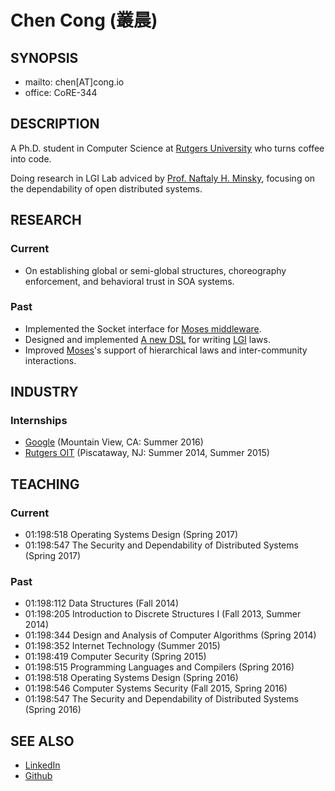 # Chen Cong (叢晨)

## SYNOPSIS

- mailto: chen[AT]cong.io
- office: CoRE-344

## DESCRIPTION

A Ph.D. student in Computer Science at [Rutgers University](http://www.cs.rutgers.edu/) who turns coffee into code.

Doing research in LGI Lab adviced by [Prof. Naftaly H. Minsky](http://www.cs.rutgers.edu/~minsky/), focusing on the dependability of open distributed systems.

## RESEARCH

### Current

- On establishing global or semi-global structures, choreography enforcement, and behavioral trust in SOA systems.

### Past

- Implemented the Socket interface for [Moses middleware](http://www.moses.rutgers.edu).
- Designed and implemented [A new DSL](http://www.moses.rutgers.edu/documentation/LawScript_coffee.pdf) for writing [LGI](http://www.moses.rutgers.edu/documentation/manual.pdf) laws.
- Improved [Moses](http://www.moses.rutgers.edu)'s support of hierarchical laws and inter-community interactions.

## INDUSTRY

### Internships

- [Google](https://www.google.com) (Mountain View, CA: Summer 2016)
- [Rutgers OIT](https://oit.rutgers.edu/) (Piscataway, NJ: Summer 2014, Summer 2015)

## TEACHING

### Current

- 01:198:518 Operating Systems Design (Spring 2017)
- 01:198:547 The Security and Dependability of Distributed Systems (Spring 2017)

### Past

- 01:198:112 Data Structures (Fall 2014)
- 01:198:205 Introduction to Discrete Structures I (Fall 2013, Summer 2014)
- 01:198:344 Design and Analysis of Computer Algorithms (Spring 2014)
- 01:198:352 Internet Technology (Summer 2015)
- 01:198:419 Computer Security (Spring 2015)
- 01:198:515 Programming Languages and Compilers (Spring 2016)
- 01:198:518 Operating Systems Design (Spring 2016)
- 01:198:546 Computer Systems Security (Fall 2015, Spring 2016)
- 01:198:547 The Security and Dependability of Distributed Systems (Spring 2016)

## SEE ALSO

- [LinkedIn](https://www.linkedin.com/in/ccong)
- [Github](https://github.com/ericcong)